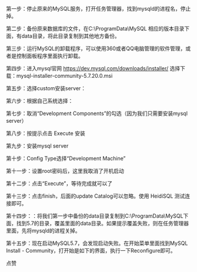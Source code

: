 第一步：停止原来的MySQL服务，打开任务管理器，找到mysqld的进程名，停止掉。

第二步：备份原来数据库的文件，在C:\ProgramData\MySQL 相应的版本目录下面，有data目录，将此目录复制到其他地方备份。

第三步：运行MySQL的卸载程序，可以使用360或者QQ电脑管理的软件管理，或者是控制面板程序里面执行卸载。

第四步：进入mysql官网 https://dev.mysql.com/downloads/installer/ 选择下载：mysql-installer-community-5.7.20.0.msi


第五步：选择custom安装server：



第六步：根据自己系统选择：



第七步：取消“Development Components”的勾选（因为我们只需要安装mysql server）



第八步：按提示点击 Execute 安装



第九步：安装mysql server



第十步：Config Type选择“Development Machine”



第十一步：设置root密码后，这里我取消了开机启动



第十二步：点击“Execute”，等待完成就可以了



第十三步：点击finish，后面的update Catalog可以忽略。使用 HeidiSQL 测试连接即可。

第十四步：：将我们第一步中备份的data目录复制到C:\ProgramData\MySQL下面，找到5.7的目录，覆盖里面的data目录。如果提示覆盖失败，则在任务管理器里面，先将mysqld的进程关掉。

第十五步：现在启动MySQL5.7，会发现启动失败。在开始菜单里面找到MySQL Install - Community，打开始是如下的界面，执行一下Reconfigure即可。



点赞
